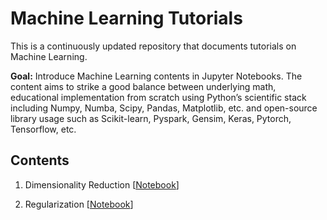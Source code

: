 # Machine Learning Tutorials

This is a continuously updated repository that documents tutorials on Machine Learning. 

**Goal:** Introduce Machine Learning contents in Jupyter Notebooks. The content aims to strike a good balance between underlying math, educational implementation from scratch using Python’s scientific stack including Numpy, Numba, Scipy, Pandas, Matplotlib, etc. and open-source library usage such as Scikit-learn, Pyspark, Gensim, Keras, Pytorch, Tensorflow, etc.

## Contents

1. Dimensionality Reduction [[Notebook](https://github.com/LaxmanSinghTomar/Machine-Learning/tree/master/Tutorials/Dimensionality%20Reduction)]

2. Regularization [[Notebook](https://github.com/LaxmanSinghTomar/Machine-Learning/tree/master/Tutorials/Regularization)]
